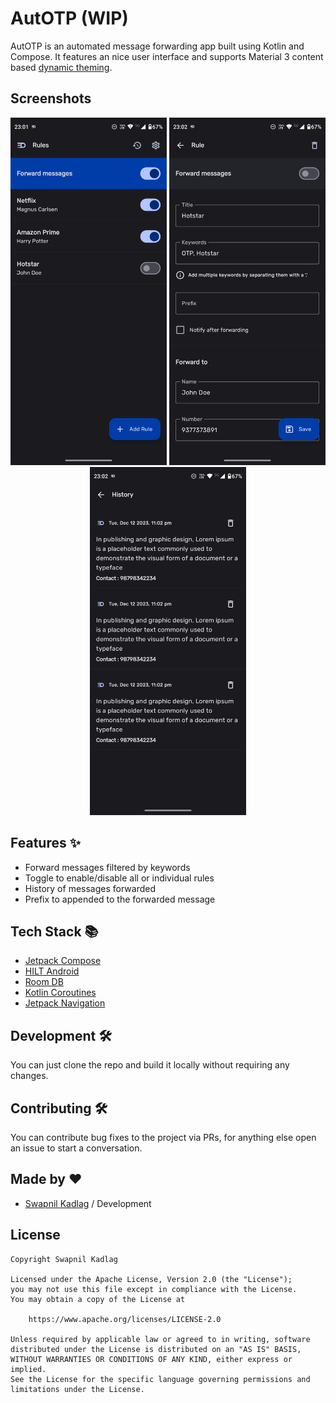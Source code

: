 # AutOTP (WIP)

AutOTP is an automated message forwarding app built using Kotlin and Compose. It features an nice
user interface and supports Material 3 content based [dynamic theming](https://m3.material.io/styles/color/dynamic-color/user-generated-color).

## Screenshots

<p style="text-align: center;">
  <img src="readme_images/rules_screen.png" width="250" alt="Rules Screen"/>
  <img src="readme_images/editor_screen.png" width="250" alt="Editor Screen"/>
  <img src="readme_images/history_screen.png" width="250" alt="History Screen"/>
</p>

## Features ✨

- Forward messages filtered by keywords
- Toggle to enable/disable all or individual rules
- History of messages forwarded
- Prefix to appended to the forwarded message

## Tech Stack 📚

- [Jetpack Compose](https://developer.android.com/jetpack/compose)
- [HILT Android](https://dagger.dev/hilt)
- [Room DB](https://developer.android.com/jetpack/androidx/releases/room)
- [Kotlin Coroutines](https://github.com/Kotlin/kotlinx.coroutines)
- [Jetpack Navigation](https://developer.android.com/guide/navigation)

## Development 🛠️

You can just clone the repo and build it locally without requiring any changes.

## Contributing 🛠️

You can contribute bug fixes to the project via PRs, for anything else open an issue to start a conversation.

## Made by ❤️

- [Swapnil Kadlag](https://github.com/swapnilkadlag) / Development

## License

```
Copyright Swapnil Kadlag

Licensed under the Apache License, Version 2.0 (the "License");
you may not use this file except in compliance with the License.
You may obtain a copy of the License at

    https://www.apache.org/licenses/LICENSE-2.0

Unless required by applicable law or agreed to in writing, software
distributed under the License is distributed on an "AS IS" BASIS,
WITHOUT WARRANTIES OR CONDITIONS OF ANY KIND, either express or implied.
See the License for the specific language governing permissions and
limitations under the License.
```